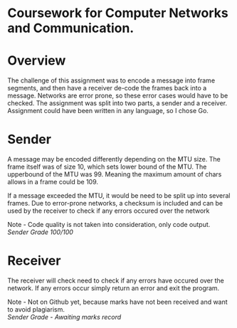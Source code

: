 # Coursework for Computer Networks and Communication.

# Overview
The challenge of this assignment was to encode a message into frame segments, 
and then have a receiver de-code the frames back into a message.
Networks are error prone, so these error cases would have to be checked.
The assignment was split into two parts, a sender and a receiver.
Assignment could have been written in any language, so I chose Go.

# Sender
A message may be encoded differently depending on the MTU size.
The frame itself was of size 10, which sets lower bound of the MTU.
The upperbound of the MTU was 99. Meaning the maximum amount of chars
allows in a frame could be 109.

If a message exceeded the MTU, it would be need to be split up into several
frames. Due to error-prone networks, a checksum is included and can be
used by the receiver to check if any errors occured over the network

Note - Code quality is not taken into consideration, only code output.\
*Sender Grade 100/100*

# Receiver
The receiver will check need to check if any errors have occured over the network.
If any errors occur simply return an error and exit the program.

Note - Not on Github yet, because marks have not been received and want to avoid
plagiarism.\
*Sender Grade - Awaiting marks record*
